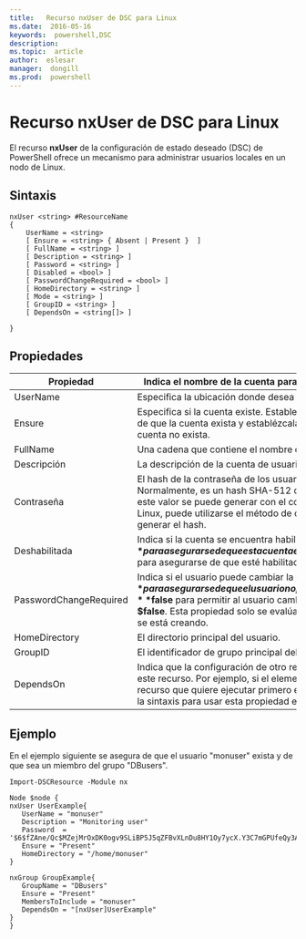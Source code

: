 ```yaml
---
title:   Recurso nxUser de DSC para Linux
ms.date:  2016-05-16
keywords:  powershell,DSC
description:  
ms.topic:  article
author:  eslesar
manager:  dongill
ms.prod:  powershell
---
```


# Recurso nxUser de DSC para Linux

El recurso **nxUser** de la configuración de estado deseado (DSC) de PowerShell ofrece un mecanismo para administrar usuarios locales en un nodo de Linux.

## Sintaxis

```
nxUser <string> #ResourceName
{
    UserName = <string>
    [ Ensure = <string> { Absent | Present }  ]
    [ FullName = <string> ]
    [ Description = <string> ]
    [ Password = <string> ]
    [ Disabled = <bool> ]
    [ PasswordChangeRequired = <bool> ]
    [ HomeDirectory = <string> ]
    [ Mode = <string> ]
    [ GroupID = <string> ]
    [ DependsOn = <string[]> ]

}
```

## Propiedades

|  Propiedad |  Indica el nombre de la cuenta para la que quiere garantizar un estado específico. | 
|---|---|
| UserName| Especifica la ubicación donde desea garantizar el estado de un archivo o directorio.| 
| Ensure| Especifica si la cuenta existe. Establezca esta propiedad en "Present" para asegurarse de que la cuenta exista y establézcala como "Absent" para asegurarse de que la cuenta no exista.| 
| FullName| Una cadena que contiene el nombre completo que se usará para la cuenta de usuario.| 
| Descripción| La descripción de la cuenta de usuario.| 
| Contraseña| El hash de la contraseña de los usuarios en el formato adecuado para el equipo Linux. Normalmente, es un hash SHA-512 o SHA-256 con sal. En Debian y Ubuntu Linux, este valor se puede generar con el comando mkpasswd. Para otras distribuciones de Linux, puede utilizarse el método de cifrado de la biblioteca de cifrado de Python para generar el hash.| 
| Deshabilitada| Indica si la cuenta se encuentra habilitada. Establezca esta propiedad en **$true** para asegurarse de que esta cuenta esté deshabilitada y establézcala como **$false** para asegurarse de que esté habilitada.| 
| PasswordChangeRequired| Indica si el usuario puede cambiar la contraseña. Establezca esta propiedad en **$true** para asegurarse de que el usuario no pueda cambiar la contraseña y establézcala como **$false** para permitir al usuario cambiar la contraseña. El valor predeterminado es **$false**. Esta propiedad solo se evalúa si la cuenta de usuario no existía anteriormente y se está creando.| 
| HomeDirectory| El directorio principal del usuario.| 
| GroupID| El identificador de grupo principal del usuario.| 
| DependsOn | Indica que la configuración de otro recurso debe ejecutarse antes de que se configure este recurso. Por ejemplo, si el elemento ID del bloque del script de configuración del recurso que quiere ejecutar primero es "ResourceName" y su tipo es "ResourceType", la sintaxis para usar esta propiedad es `DependsOn = "[ResourceType]ResourceName"`.| 

## Ejemplo

En el ejemplo siguiente se asegura de que el usuario "monuser" exista y de que sea un miembro del grupo "DBusers".

```
Import-DSCResource -Module nx 

Node $node {
nxUser UserExample{
   UserName = "monuser"
   Description = "Monitoring user"
   Password  =    '$6$fZAne/Qc$MZejMrOxDK0ogv9SLiBP5J5qZFBvXLnDu8HY1Oy7ycX.Y3C7mGPUfeQy3A82ev3zIabhDQnj2ayeuGn02CqE/0'
   Ensure = "Present"
   HomeDirectory = "/home/monuser"
}
 
nxGroup GroupExample{
   GroupName = "DBusers"
   Ensure = "Present"
   MembersToInclude = "monuser"
   DependsOn = "[nxUser]UserExample"            
}
}
```



<!--HONumber=May16_HO3-->



